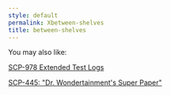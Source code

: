 ```yaml
---
style: default
permalink: Xbetween-shelves
title: between-shelves
---
```

You may also like:

[SCP-978 Extended Test Logs](http://scp-wiki.net/scp-978-extended-test-logs)

[SCP-445: "Dr. Wondertainment's Super Paper"](http://scp-wiki.net/scp-445)
